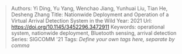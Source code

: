 > Authors: Yi Ding, Yu Yang, Wenchao Jiang, Yunhuai Liu, Tian He, Desheng Zhang
> Title: Nationwide Deployment and Operation of a Virtual Arrival Detection System in the Wild
> Year: 2021
> Url: https://doi.org/10.1145/3452296.3472911
> Keywords: operational system, nationwide deployment, Bluetooth sensing, arrival detection
> Series: SIGCOMM '21
> Tags: *Define your own tags here, separate by comma*